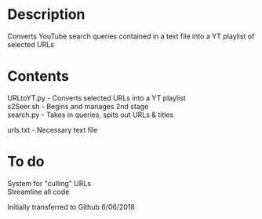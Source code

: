 # Description
Converts YouTube search queries contained in a text file into a YT playlist of selected URLs

# Contents
URLtoYT.py - Converts selected URLs into a YT playlist  
s2Seer.sh - Begins and manages 2nd stage  
search.py - Takes in queries, spits out URLs & titles  

urls.txt - Necessary text file

# To do
System for "culling" URLs  
Streamline all code  



Initially transferred to Github 6/06/2018

